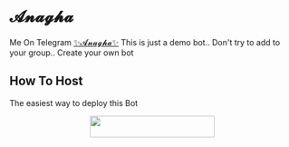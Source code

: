 

# 𝓐𝓷𝓪𝓰𝓱𝓪
Me On Telegram [✨𝓐𝓷𝓪𝓰𝓱𝓪✨](https://t.me/Anagha_gbott)
This is just a demo bot.. Don't try to add to your group.. Create your own bot 
## How To Host
The easiest way to deploy this Bot
<p align="center"><a href="https://heroku.com/deploy?template=https://github.com/Zyruz-ramu/AleenaGbot"> <img src="https://img.shields.io/badge/Deploy%20To%20Heroku-black?style=for-the-badge&logo=heroku" width="220" height="38.45"/></a></p>

